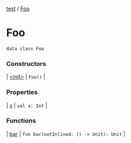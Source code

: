 [test](test/index) / [Foo](test/-foo/index)

# Foo

`data class Foo`

### Constructors

| [&lt;init&gt;](test/-foo/-init-) | `Foo()` |

### Properties

| [x](test/-foo/x) | `val x: Int` |

### Functions

| [bar](test/-foo/bar) | `fun bar(notInlined: () -> Unit): Unit` |

